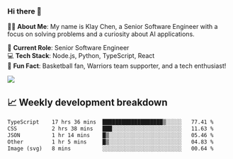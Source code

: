 ### Hi there 👋

👨‍💻 **About Me**: My name is Klay Chen, a Senior Software Engineer with a focus on solving problems and a curiosity about AI applications.

💼 **Current Role**: Senior Software Engineer  
💻 **Tech Stack**: Node.js, Python, TypeScript, React  
🏀 **Fun Fact**: Basketball fan, Warriors team supporter, and a tech enthusiast!

<img align="center" src="https://github-readme-stats.vercel.app/api?username=nameczz&show_icons=true&hide_title=true&theme=dracula" />

## 📈 Weekly development breakdown

<!--START_SECTION:waka-->

```txt
TypeScript    17 hrs 36 mins  ███████████████████▒░░░░░   77.41 %
CSS           2 hrs 38 mins   ███░░░░░░░░░░░░░░░░░░░░░░   11.63 %
JSON          1 hr 14 mins    █▒░░░░░░░░░░░░░░░░░░░░░░░   05.46 %
Other         1 hr 5 mins     █▒░░░░░░░░░░░░░░░░░░░░░░░   04.83 %
Image (svg)   8 mins          ░░░░░░░░░░░░░░░░░░░░░░░░░   00.64 %
```

<!--END_SECTION:waka-->
